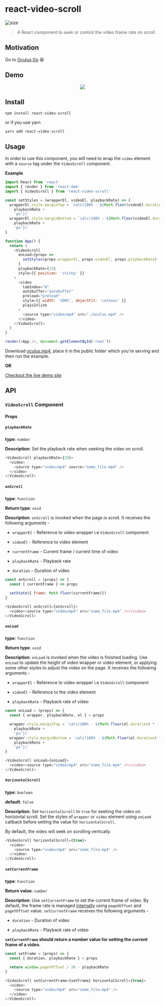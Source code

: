 # react-video-scroll

![size](https://img.shields.io/badge/size-4.59%20KB-brightgreen.svg)

> A React component to seek or control the video frame rate on scroll.

## Motivation

Go to [Oculus Go](https://www.oculus.com/go/) 😄

## Demo

<p align='center'>
  <img src='./media/ReactVideoScroll.gif' />
</p>

## Install

```
npm install react-video-scroll
```

or if you use yarn

```
yarn add react-video-scroll
```

## Usage

In order to use this component, you will need to wrap the `video` element with a `source` tag under the `VideoScroll` component.

**Example**

```js
import React from 'react'
import { render } from 'react-dom'
import { VideoScroll } from 'react-video-scroll'

const setStyles = (wrapperEl, videoEl, playbackRate) => {
  wrapperEl.style.marginTop = `calc(180% - ${Math.floor(videoEl.duration) *
    playbackRate +
    'px'})`
  wrapperEl.style.marginBottom = `calc(180% - ${Math.floor(videoEl.duration) *
    playbackRate +
    'px'})`
}

function App() {
  return (
    <VideoScroll
      onLoad={props =>
        setStyles(props.wrapperEl, props.videoEl, props.playbackRate)
      }
      playbackRate={15}
      style={{ position: 'sticky' }}
    >
      <video
        tabIndex="0"
        autobuffer="autobuffer"
        preload="preload"
        style={{ width: '100%', objectFit: 'contain' }}
        playsInline
      >
        <source type="video/mp4" src="./oculus.mp4" />
      </video>
    </VideoScroll>
  )
}

render(<App />, document.getElementById('root'))
```

Download [oculus.mp4](blob:https://www.oculus.com/470a6ce6-b93a-4464-aa4e-707209ae04b9), place it in the public folder which you're serving and then run the example.

**OR**

[Checkout the live demo site](react-video-scroll.surge.sh)

## API

### `VideoScroll` Component

#### Props

##### `playbackRate`

**type**: `number`

**Description**: Set the playback rate when seeking the video on scroll.

```js
<VideoScroll playbackRate={20}>
  <video>
    <source type="video/mp4" source="some_file.mp4" />
  </video>
</VideoScroll>
```

##### `onScroll`

**type**: `function`

**Return type**: `void`

**Description**: `onScroll` is invoked when the page is scroll. It receives the following arguments -

* `wrapperEl` - Reference to video wrapper i.e `VideoScroll` component

* `videoEl` - Reference to video element

* `currentFrame` - Current frame / current time of video

* `playbackRate` - Playback rate

* `duration` - Duration of video

```js
const onScroll = (props) => {
  const { currentFrame } => props

  setState({ frame: Math.floor(currentFrame)})
}

<VideoScroll onScroll={onScroll}>
  <video><source type="video/mp4" src="some_file.mp4" /></video>
</VideoScroll>
```

##### `onLoad`

**type**: `function`

**Return type**: `void`

**Description**: `onLoad` is invoked when the video is finished loading. Use `onLoad` to update the height of video wrapper or video element, or applying some other styles to adjust the video on the page. It receives the following arguments -

* `wrapperEl` - Reference to video wrapper i.e `VideoScroll` component

* `videoEl` - Reference to the video element

* `playbackRate` - Playback rate of video

```js
const onLoad = (props) => {
  const { wrapper, playbackRate, el } = props

  wrapper.style.marginTop = `calc(180% - ${Math.floor(el.duration) *
    playbackRate +
    'px'})`
  wrapper.style.marginBottom = `calc(180% - ${Math.floor(el.duration) *
    playbackRate +
    'px'})`
}

<VideoScroll onLoad={onLoad}>
  <video><source type="video/mp4" src="some_file.mp4" /></video>
</VideoScroll>
```

##### `horizontalScroll`

**type**: `boolean`

**default**: `false`

**Description**: Set `horizontalScroll` to `true` for seeking the video on horizontal scroll. Set the styles of `wrapper` or `video` element using `onLoad` callback before setting the value for `horizontalScroll`.

By default, the video will seek on scrolling vertically.

```js
<VideoScroll horizontalScroll={true}>
  <video>
    <source type="video/mp4" src="some_file.mp4" />
  </video>
</VideoScroll>
```

##### `setCurrentFrame`

**type**: `Function`

**Return value**: `number`

**Description**: Use `setCurrentFrame` to set the current frame of video. By default, the frame rate is managed [internally]() using `pageXOffset` and `pageYOffset` value. `setCurrentFrame` receives the following arguments -

* `duration` - Duration of video

* `playbackRate` - Playback rate of video

**`setCurrentFrame` should return a number value for setting the current frame of a video.**

```js
const setFrame = (props) => {
  const { duration, playbackRate } = props

  return window.pageYOffset / 20 - playbackRate
}

<VideoScroll setCurrentFrame={setFrame} horizontalScroll={true}>
  <video>
    <source type="video/mp4" src="some_file.mp4" />
  </video>
</VideoScroll>
```
